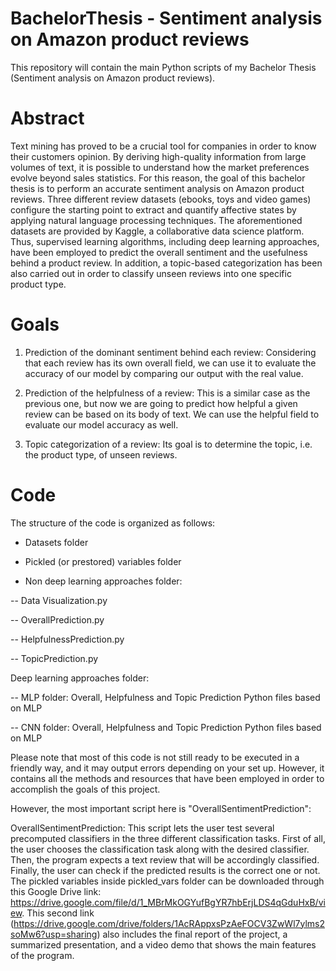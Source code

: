 # BachelorThesis - Sentiment analysis on Amazon product reviews

This repository will contain the main Python scripts of my Bachelor Thesis (Sentiment analysis on Amazon product reviews).

# Abstract

Text mining has proved to be a crucial tool for companies in order to know their customers opinion. By deriving high-quality information from large volumes of text, it is possible to understand how the market preferences evolve beyond sales statistics. For this reason, the goal of this bachelor thesis is to perform an accurate sentiment analysis on Amazon product reviews.
Three different review datasets (ebooks, toys and video games) configure the starting point to extract and quantify affective states by applying natural language processing techniques. The aforementioned datasets are provided by Kaggle, a collaborative data science platform. 
Thus, supervised learning algorithms, including deep learning approaches, have been employed to predict the overall sentiment and the usefulness behind a product review. In addition, a topic-based categorization has been also carried out in order to classify unseen reviews into one specific product type.

# Goals

1. Prediction of the dominant sentiment behind each review: Considering that each review has its own overall field, we can use it to evaluate the accuracy of our model by comparing our output with the real value.

2. Prediction of the helpfulness of a review: This is a similar case as the previous one, but now we are going to predict how helpful a given review can be based on its body of text. We can use the helpful field to evaluate our model accuracy as well.

3. Topic categorization of a review:  Its goal is to determine the topic, i.e. the product type, of unseen reviews.

# Code

The structure of the code is organized as follows:

- Datasets folder

- Pickled (or prestored) variables folder

- Non deep learning approaches folder:

-- Data Visualization.py

-- OverallPrediction.py

-- HelpfulnessPrediction.py

-- TopicPrediction.py

Deep learning approaches folder:

-- MLP folder: Overall, Helpfulness and Topic Prediction Python files based on MLP

-- CNN folder: Overall, Helpfulness and Topic Prediction Python files based on MLP

Please note that most of this code is not still ready to be executed in a friendly way,
and it may output errors depending on your set up. However, it contains all the
methods and resources that have been employed in order to accomplish the goals 
of this project. 

However, the most important script here is "OverallSentimentPrediction":

OverallSentimentPrediction: This script lets the user test several precomputed classifiers 
in the three different classification tasks. First of all, the user chooses the classification 
task along with the desired classifier. Then, the program expects a text review that will be accordingly classified.
Finally, the user can check if the predicted results is the correct one or not. The pickled variables inside pickled_vars folder can be downloaded through this Google Drive link: https://drive.google.com/file/d/1_MBrMkOGYufBgYR7hbErjLDS4qGduHxB/view. This second link (https://drive.google.com/drive/folders/1AcRAppxsPzAeFOCV3ZwWl7ylms2soMw6?usp=sharing) also includes the final report of the project, a summarized presentation, and a video demo that shows the main features of the program.

